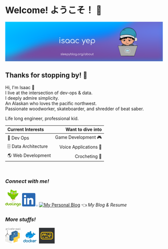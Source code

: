 # Welcome! ようこそ！ 👋

<img alt="GitHub Profile Banner" src="img/banner.png" width="850" />

## Thanks for stopping by! 👾
Hi, I'm Isaac 👋 \
I live at the intersection of dev-ops & data. \
I deeply admire simplicity. \
An Alaskan who loves the pacific northwest. \
Passionate woodworker, skateboarder, and shredder of beat saber.

Life long engineer, professional kid.

| Current Interests | Want to dive into |
|:---|---:|
| 🤖 Dev Ops | Game Development 🎮 |
| 🗄️ Data Architecture | Voice Applications 🎤 |
| 🌎 Web Development | Crocheting 🧶 |

<br />

### ***Connect with me!***
[<img alt="My DuoLingo" src="img/duolingo.png" width="50" />](https://www.duolingo.com/profile/TheSleepyBoy)
‎ ‎ ‎ ‎ ‎
[<img alt="My LinkedIn" src="img/linkedin.png" width="50" />](https://www.linkedin.com/in/anthonybench/)
[<img alt="My Personal Blog" src="img/hat.ico" width="50" />](https://sleepyblog.org/about) 👈 *My Blog & Resume*

### ***More stuffs!***
[<img alt="PyPi" src="img/pypi.png" width="50" />](https://pypi.org/user/sleepyboy/)
‎ ‎ ‎ ‎ ‎
[<img alt="DockerHub" src="img/docker.png" width="50" />](https://hub.docker.com/u/sleepyboy)
‎ ‎ ‎ ‎ ‎
[<img alt="MonkeyType" src="img/monkeytype.png" width="50" />](https://monkeytype.com/profile/zJyZluX5ZvNVXl4hUw3ZndJaaiw2)